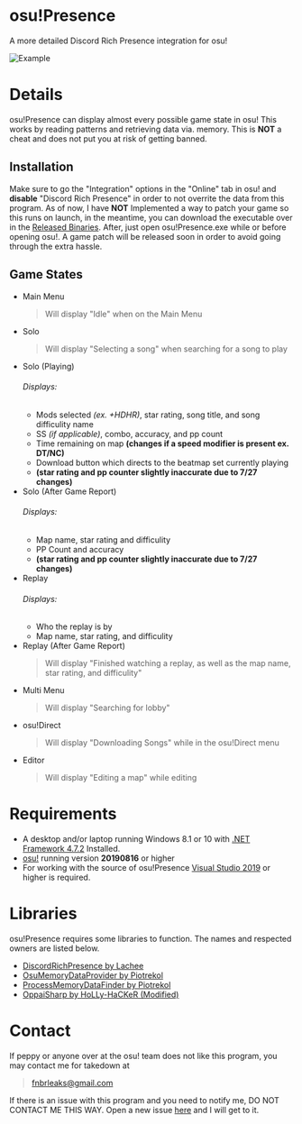 # osu!Presence
A more detailed Discord Rich Presence integration for osu!

![Example](https://user-images.githubusercontent.com/46385879/133864672-840a149b-6115-4121-9c23-f7d6697ebd38.gif)

# Details
osu!Presence can display almost every possible game state in osu! This works by reading patterns and retrieving data via. memory. This is **NOT** a cheat and does not put you at risk of getting banned.

## Installation
Make sure to go the "Integration" options in the "Online" tab in osu! and **disable** "Discord Rich Presence" in order to not overrite the data from this program. As of now, I have **NOT** Implemented a way to patch your game so this runs on launch, in the meantime, you can download the executable over in the [Released Binaries](https://github.com/InsaneSlay/osuPresence/releases). After, just open osu!Presence.exe while or before opening osu!. A game patch will be released soon in order to avoid going through the extra hassle.

## Game States
  * Main Menu
    > Will display "Idle" when on the Main Menu
  * Solo
    > Will display "Selecting a song" when searching for a song to play
  * Solo (Playing)
    ###### Displays:
      * Mods selected *(ex. +HDHR)*, star rating, song title, and song difficulity name
      * SS *(if applicable)*, combo, accuracy, and pp count
      * Time remaining on map **(changes if a speed modifier is present ex. DT/NC)**
      * Download button which directs to the beatmap set currently playing
      * **(star rating and pp counter slightly inaccurate due to 7/27 changes)**
  * Solo (After Game Report)
    ###### Displays:
      * Map name, star rating and difficulity
      * PP Count and accuracy
      * **(star rating and pp counter slightly inaccurate due to 7/27 changes)**
  * Replay
    ###### Displays:
      * Who the replay is by
      * Map name, star rating, and difficulity
  * Replay (After Game Report)
    > Will display "Finished watching a replay, as well as the map name, star rating, and difficulity"
  * Multi Menu
    > Will display "Searching for lobby"
  * osu!Direct
    > Will display "Downloading Songs" while in the osu!Direct menu
  * Editor
    > Will display "Editing a map" while editing  

# Requirements
 * A desktop and/or laptop running Windows 8.1 or 10 with [.NET Framework 4.7.2](https://dotnet.microsoft.com/download/dotnet-framework/thank-you/net472-web-installer) Installed.
 * [osu!](https://osu.ppy.sh/home/download) running version **20190816** or higher
 * For working with the source of osu!Presence [Visual Studio 2019](https://visualstudio.microsoft.com/thank-you-downloading-visual-studio/?sku=Community&rel=16) or higher is required.

# Libraries
osu!Presence requires some libraries to function. The names and respected owners are listed below.
 * [DiscordRichPresence by Lachee](https://github.com/Lachee/discord-rpc-csharp)
 * [OsuMemoryDataProvider by Piotrekol](https://github.com/Piotrekol/ProcessMemoryDataFinder/tree/master/OsuMemoryDataProvider)
 * [ProcessMemoryDataFinder by Piotrekol](https://github.com/Piotrekol/ProcessMemoryDataFinder/tree/master/ProcessMemoryDataFinder)
 * [OppaiSharp by HoLLy-HaCKeR (Modified)](https://github.com/HoLLy-HaCKeR/OppaiSharp)

# Contact
If peppy or anyone over at the osu! team does not like this program, you may contact me for takedown at
 > fnbrleaks@gmail.com

If there is an issue with this program and you need to notify me, DO NOT CONTACT ME THIS WAY. Open a new issue [here](https://github.com/InsaneSlay/osuPresence/issues) and I will get to it.
